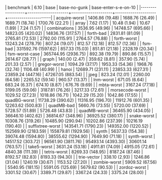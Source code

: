 | benchmark        | 6.10                | base                | base-no-gunk        | base-enter-s-e-on-10 |
|------------------+---------------------+---------------------+---------------------+----------------------|
| acquire-worst    | 1406.86 (19.48)     | 1688.76 (26.49)     | 1689.71 (18.74)     | 1700.76 (22.21)      |
| array            | 7.62 (1.17)         | 10.48 (1.94)        | 10.67 (1.89)        | 7.24 (1.57)          |
| combinations     | 3536.95 (49.96)     | 14748.57 (695.66)   | 14823.05 (420.02)   | 14836.76 (317.57)    |
| forth-bad        | 2831.81 (81.09)     | 2765.81 (72.53)     | 2792.00 (115.91)    | 2764.57 (76.88)      |
| forth-worst      | 13243.24 (278.79)   | 807.24 (19.07)      | 812.57 (12.18)      | 812.57 (12.36)       |
| fsm-bad          | 331592.76 (1597.62) | 857.33 (15.03)      | 851.81 (21.18)      | 2328.19 (20.34)      |
| fsm-worst-case   | 365744.95 (2936.75) | 892.38 (19.79)      | 890.86 (15.57)      | 2614.67 (28.77)      |
| graph            | 140.00 (2.47)       | 359.62 (8.81)       | 357.90 (5.74)       | 201.33 (2.57)        |
| gregor-worst     | 1094.29 (37.17)     | 1953.33 (54.36)     | 1968.76 (32.74)     | 1106.48 (40.99)      |
| hanoi            | 12689.71 (231.11)   | 23853.33 (627.31)   | 23859.24 (447.16)   | 47267.05 (883.54)    |
| jpeg             | 823.24 (12.01)      | 2260.00 (64.58)     | 2265.52 (59.14)     | 960.57 (13.37)       |
| lnm-worst        | 671.05 (6.64)       | 683.24 (6.37)       | 674.10 (8.87)       | 676.76 (9.69)        |
| mbta-worst       | 3167.24 (77.18)     | 3199.05 (59.06)     | 3187.81 (76.26)     | 3217.33 (72.61)      |
| morsecode-worst  | 1029.52 (27.23)     | 1018.86 (16.71)     | 1042.29 (15.20)     | 1042.86 (17.55)      |
| quadBG-worst     | 11738.29 (390.62)   | 11316.95 (196.70)   | 11912.76 (601.35)   | 12263.62 (500.83)    |
| quadMB-bad       | 5660.76 (73.55)     | 5720.00 (37.69)     | 5728.57 (51.89)     | 5726.48 (43.83)      |
| quadMB-worst     | 36465.90 (434.05)   | 36646.10 (402.62)   | 36814.67 (348.96)   | 36925.52 (380.17)    |
| snake-worst      | 10308.76 (319.26)   | 10485.90 (290.94)   | 10202.86 (237.39)   | 10216.19 (190.40)    |
| suffixtree-worst | 143541.71 (1790.23) | 149352.00 (1220.52) | 152569.90 (2183.59) | 155879.81 (1929.56)  |
| synth            | 5637.33 (154.38)    | 39074.48 (1594.80)  | 38555.62 (1294.90)  | 7649.90 (71.18)      |
| synth-worst      | 14517.52 (303.72)   | 96561.90 (3811.76)  | 95493.14 (4393.30)  | 30601.14 (763.57)    |
| take5-worst      | 3631.24 (53.18)     | 4911.81 (74.09)     | 4915.05 (72.61)     | 4840.38 (111.39)     |
| tetris-worst     | 8269.33 (148.95)    | 8187.24 (87.46)     | 8192.57 (82.83)     | 8193.33 (94.30)      |
| trie-vector      | 338.10 (2.93)       | 1246.86 (31.04)     | 1240.19 (30.67)     | 1153.52 (27.20)      |
| zombie-worst     | 5909.52 (67.56)     | 5540.95 (181.15)    | 5591.05 (125.69)    | 5679.62 (90.53)      |
| zordoz-worst     | 3301.52 (30.67)     | 3389.71 (29.87)     | 3367.24 (24.33)     | 3375.24 (28.00)      |

